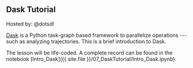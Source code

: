 ## Dask Tutorial
Hosted by: @dotsdl

[Dask](https://dask.org/) is a Python task-graph based framework to
parallelize operations --- such as analyzing trajectories. This is a
brief introduction to Dask.

The lesson will be life-coded. A complete record can be found in the
notebook [Intro_Dask]({{ site.file }}/07_DaskTutorial/Intro_Dask.ipynb).

